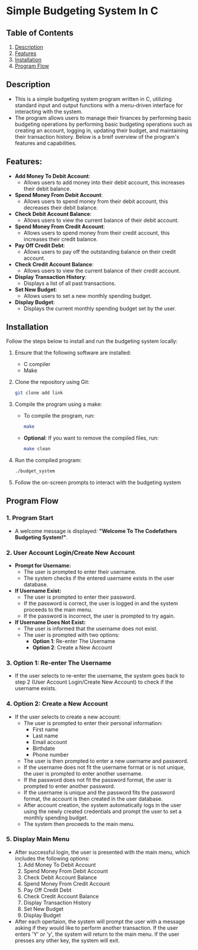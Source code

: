 # Simple Budgeting System In C

## Table of Contents 
1. [Description](#description)
2. [Features](#features)
3. [Installation](#installation)
4. [Program Flow](#program-flow)

## Description
- This is a simple budgeting system program written in C, utilizing standard input and output functions with a menu-driven interface for interacting with the system. 
- The program allows users to manage their finances by performing basic budgeting operations by performing basic budgeting operations such as creating an account, logging in, updating their budget, and maintaining their transaction history. Below is a breif overview of the program's features and capabilities.

## Features:
- **Add Money To Debit Account**: 
    - Allows users to add money into their debit account, this increases their debit balance.
- **Spend Money From Debit Account**: 
    - Allows users to spend money from their debit account, this decreases their debit balance.
- **Check Debit Account Balance**:
    - Allows users to view the current balance of their debit account. 
- **Spend Money From Credit Account**:
    - Allows users to spend money from their credit account, this increases their credit balance.
- **Pay Off Credit Debt**:
    - Allows users to pay off the outstanding balance on their credit account.
- **Check Credit Account Balance**:
    - Allows users to view the current balance of their credit account.
- **Display Transaction History**:
    - Displays a list of all past transactions.
- **Set New Budget**:
    - Allows users to set a new monthly spending budget.
- **Display Budget**:
    - Displays the current monthly spending budget set by the user.

## Installation
Follow the steps below to install and run the budgeting system locally:

1. Ensure that the following software are installed:
    - C compiler
    - Make

2. Clone the repository using Git:
    ```bash
    git clone add link
    ```
3. Compile the program using a make:
    - To compile the program, run:
        ```bash
        make
        ```
    - **Optional**: If you want to remove the compiled files, run:
        ```bash
        make clean
        ```
4. Run the compiled program:
    ```bash
    ./budget_system
    ```
5. Follow the on-screen prompts to interact with the budgeting system


## Program Flow

### 1. **Program Start**
- A welcome message is displayed: **"Welcome To The Codefathers Budgeting System!"**.

### 2. **User Account Login/Create New Account**
- **Prompt for Username:**
    - The user is prompted to enter their username.
    - The system checks if the entered username exists in the user database.
- **If Username Exist:**
    - The user is prompted to enter their password.
    - If the password is correct, the user is logged in and the system proceeds to the main menu.
    - If the password is incorrect, the user is prompted to try again.
- **If Username Does Not Exist:**
    - The user is informed that the username does not exist.
    - The user is prompted with two options: 
        - **Option 1**: Re-enter The Username
        - **Option 2**: Create a New Account

### 3. **Option 1: Re-enter The Username**
- If the user selects to re-enter the username, the system goes back to step 2 (User Account Login/Create New Account) to check if the username exists.

### 4. **Option 2: Create a New Account**
- If the user selects to create a new account:
    - The user is prompted to enter their personal information:
        - First name
        - Last name
        - Email account
        - Birthdate
        - Phone number
    - The user is then prompted to enter a new username and password.
    - If the username does not fit the username format or is not unique, the user is prompted to enter another username.
    - If the password does not fit the password format, the user is prompted to enter another password.
    - If the username is unique and the password fits the password format, the account is then created in the user database.
    - After account creation, the system automatically logs in the user using the newly created credentials and prompt the user to set a monthly spending budget.
    - The system then proceeds to the main menu.

### 5. **Display Main Menu**
- After successful login, the user is presented with the main menu, which includes the following options:
    1. Add Money To Debit Account
    2. Spend Money From Debit Account
    3. Check Debit Account Balance
    4. Spend Money From Credit Account
    5. Pay Off Credit Debt
    6. Check Credit Account Balance
    7. Display Transaction History
    8. Set New Budget
    9. Display Budget
- After each opertaion, the system will prompt the user with a message asking if they would like to perform another transaction. If the user enters 'Y' or 'y', the system will return to the main menu. If the user presses any other key, the system will exit.
